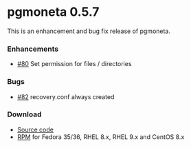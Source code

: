 # pgmoneta 0.5.7

This is an enhancement and bug fix release of pgmoneta.

### Enhancements

* [#80](https://github.com/pgmoneta/pgmoneta/issues/80) Set permission for files / directories

### Bugs

* [#82](https://github.com/pgmoneta/pgmoneta/issues/82) recovery.conf always created

### Download

* [Source code](https://github.com/pgmoneta/pgmoneta/releases/download/0.5.7/pgmoneta-0.5.7.tar.gz)
* [RPM](https://yum.postgresql.org) for Fedora 35/36, RHEL 8.x, RHEL 9.x and CentOS 8.x
